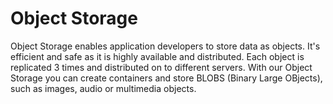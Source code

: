 # Object Storage

Object Storage enables application developers to store data as objects. It's efficient and safe as it is highly available and distributed. Each object is replicated 3 times and distributed on to different servers. With our Object Storage you can create containers and store BLOBS \(Binary Large OBjects\), such as images, audio or multimedia objects.

